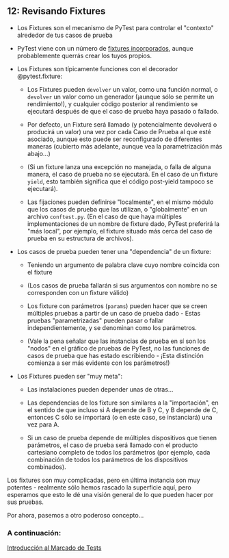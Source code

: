 ## 12: Revisando Fixtures

* Los Fixtures son el mecanismo de PyTest para controlar el "contexto" alrededor de tus casos de prueba

* PyTest viene con un número de [fixtures incorporados](https://docs.pytest.org/en/latest/reference.html#fixtures), aunque probablemente querrás crear los tuyos propios.

* Los Fixtures son típicamente funciones con el decorador @pytest.fixture:

    * Los Fixtures pueden `devolver` un valor, como una función normal, o `devolver` un valor como un generador (¡aunque sólo se permite un rendimiento!), y cualquier código posterior al rendimiento se ejecutará después de que el caso de prueba haya pasado o fallado.

    * Por defecto, un Fixture será llamado (y potencialmente devolverá o producirá un valor) una vez por cada Caso de Prueba al que esté asociado, aunque esto puede ser reconfigurado de diferentes maneras (cubierto más adelante, aunque vea la parametrización más abajo...)

    * (Si un fixture lanza una excepción no manejada, o falla de alguna manera, el caso de prueba no se ejecutará. En el caso de un fixture `yield`, esto también significa que el código post-yield tampoco se ejecutará).

    * Las fijaciones pueden definirse "localmente", en el mismo módulo que los casos de prueba que las utilizan, o "globalmente" en un archivo `conftest.py`. (En el caso de que haya múltiples implementaciones de un nombre de fixture dado, PyTest preferirá la "más local", por ejemplo, el fixture situado más cerca del caso de prueba en su estructura de archivos).

* Los casos de prueba pueden tener una "dependencia" de un fixture:

    * Teniendo un argumento de palabra clave cuyo nombre coincida con el fixture

    * (Los casos de prueba fallarán si sus argumentos con nombre no se corresponden con un fixture válido)

    * Los fixture con parámetros (`params`) pueden hacer que se creen múltiples pruebas a partir de un caso de prueba dado - Estas pruebas "parametrizadas" pueden pasar o fallar independientemente, y se denominan como los parámetros.

    * (Vale la pena señalar que las instancias de prueba en sí son los "nodos" en el gráfico de pruebas de PyTest, no las funciones de casos de prueba que has estado escribiendo - ¡Esta distinción comienza a ser más evidente con los parámetros!)

* Los Fixtures pueden ser "muy meta":

    * Las instalaciones pueden depender unas de otras...

    * Las dependencias de los fixture son similares a la "importación", en el sentido de que incluso si A depende de B y C, y B depende de C, entonces C sólo se importará (o en este caso, se instanciará) una vez para A.

    * Si un caso de prueba depende de múltiples dispositivos que tienen parámetros, el caso de prueba será llamado con el producto cartesiano completo de todos los parámetros (por ejemplo, cada combinación de todos los parámetros de los dispositivos combinados).

Los fixtures son muy complicadas, pero en última instancia son muy potentes - realmente sólo hemos rascado la superficie aquí, pero esperamos que esto le dé una visión general de lo que pueden hacer por sus pruebas.

Por ahora, pasemos a otro poderoso concepto...

### A continuación:

[Introducción al Marcado de Tests](https://github.com/INGCOM-UNRN/intro-a-pytest/blob/master/tutorials/13_intro_to_test_marking.md)